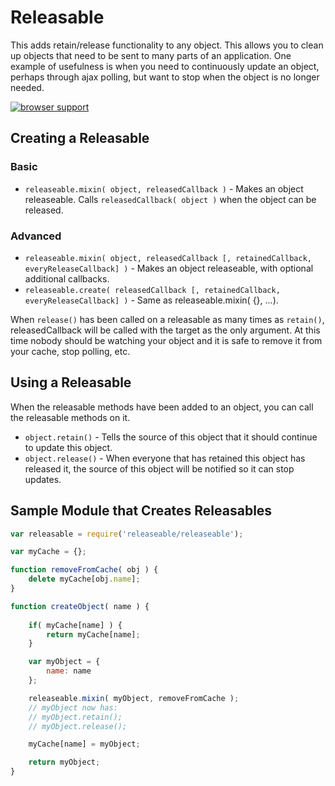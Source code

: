 # Releasable

This adds retain/release functionality to any object. This allows you to clean up objects that need to be sent to many parts of an application. One example of usefulness is when you need to continuously update an object, perhaps through ajax polling, but want to stop when the object is no longer needed.

[![browser support](http://ci.testling.com/sakabako/releasable.png)](http://ci.testling.com/sakabako/releasable)

## Creating a Releasable

### Basic
 * `releaseable.mixin( object, releasedCallback )` - Makes an object releaseable. Calls `releasedCallback( object )` when the object can be released.

### Advanced
 * `releaseable.mixin( object, releasedCallback [, retainedCallback, everyReleaseCallback] )` - Makes an object releaseable, with optional additional callbacks.
 * `releaseable.create( releasedCallback [, retainedCallback, everyReleaseCallback] )` - Same as releaseable.mixin( {}, ...).

When `release()` has been called on a releasable as many times as `retain()`, releasedCallback will be called with the target as the only argument. At this time nobody should be watching your object and it is safe to remove it from your cache, stop polling, etc.

## Using a Releasable

When the releasable methods have been added to an object, you can call the releasable methods on it.

 * `object.retain()` - Tells the source of this object that it should continue to update this object.
 * `object.release()` - When everyone that has retained this object has released it, the source of this object will be notified so it can stop updates.


## Sample Module that Creates Releasables

```javascript
var releasable = require('releaseable/releaseable');

var myCache = {};

function removeFromCache( obj ) {
	delete myCache[obj.name];
}

function createObject( name ) {
	
	if( myCache[name] ) {
		return myCache[name];
	}

	var myObject = {
		name: name
	};

	releaseable.mixin( myObject, removeFromCache );
	// myObject now has:
	// myObject.retain();
	// myObject.release();

	myCache[name] = myObject;

	return myObject;
}
```

